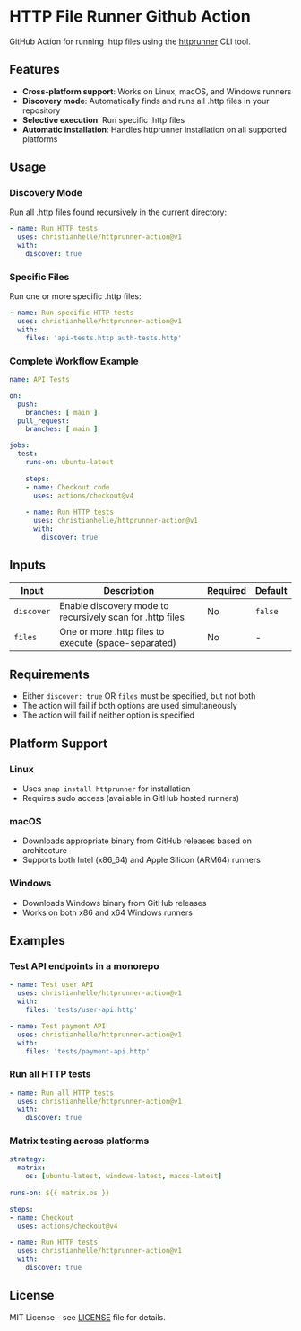 # HTTP File Runner Github Action

GitHub Action for running .http files using the [httprunner](https://github.com/christianhelle/httprunner) CLI tool.

## Features

- **Cross-platform support**: Works on Linux, macOS, and Windows runners
- **Discovery mode**: Automatically finds and runs all .http files in your repository
- **Selective execution**: Run specific .http files
- **Automatic installation**: Handles httprunner installation on all supported platforms

## Usage

### Discovery Mode

Run all .http files found recursively in the current directory:

```yaml
- name: Run HTTP tests
  uses: christianhelle/httprunner-action@v1
  with:
    discover: true
```

### Specific Files

Run one or more specific .http files:

```yaml
- name: Run specific HTTP tests
  uses: christianhelle/httprunner-action@v1
  with:
    files: 'api-tests.http auth-tests.http'
```

### Complete Workflow Example

```yaml
name: API Tests

on:
  push:
    branches: [ main ]
  pull_request:
    branches: [ main ]

jobs:
  test:
    runs-on: ubuntu-latest
    
    steps:
    - name: Checkout code
      uses: actions/checkout@v4
    
    - name: Run HTTP tests
      uses: christianhelle/httprunner-action@v1
      with:
        discover: true
```

## Inputs

| Input | Description | Required | Default |
|-------|-------------|----------|---------|
| `discover` | Enable discovery mode to recursively scan for .http files | No | `false` |
| `files` | One or more .http files to execute (space-separated) | No | - |

## Requirements

- Either `discover: true` OR `files` must be specified, but not both
- The action will fail if both options are used simultaneously
- The action will fail if neither option is specified

## Platform Support

### Linux
- Uses `snap install httprunner` for installation
- Requires sudo access (available in GitHub hosted runners)

### macOS
- Downloads appropriate binary from GitHub releases based on architecture
- Supports both Intel (x86_64) and Apple Silicon (ARM64) runners

### Windows
- Downloads Windows binary from GitHub releases
- Works on both x86 and x64 Windows runners

## Examples

### Test API endpoints in a monorepo

```yaml
- name: Test user API
  uses: christianhelle/httprunner-action@v1
  with:
    files: 'tests/user-api.http'

- name: Test payment API  
  uses: christianhelle/httprunner-action@v1
  with:
    files: 'tests/payment-api.http'
```

### Run all HTTP tests

```yaml
- name: Run all HTTP tests
  uses: christianhelle/httprunner-action@v1
  with:
    discover: true
```

### Matrix testing across platforms

```yaml
strategy:
  matrix:
    os: [ubuntu-latest, windows-latest, macos-latest]
    
runs-on: ${{ matrix.os }}

steps:
- name: Checkout
  uses: actions/checkout@v4
  
- name: Run HTTP tests
  uses: christianhelle/httprunner-action@v1
  with:
    discover: true
```

## License

MIT License - see [LICENSE](LICENSE) file for details.
